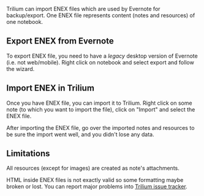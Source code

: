 Trilium can import ENEX files which are used by Evernote for backup/export. One ENEX file represents content (notes and resources) of one notebook.

## Export ENEX from Evernote
To export ENEX file, you need to have a _legacy_ desktop version of Evernote (i.e. not web/mobile). Right click on notebook and select export and follow the wizard.

## Import ENEX in Trilium

Once you have ENEX file, you can import it to Trilium. Right click on some note (to which you want to import the file), click on "Import" and select the ENEX file.

After importing the ENEX file, go over the imported notes and resources to be sure the import went well, and you didn't lose any data.

## Limitations

All resources (except for images) are created as note's attachments.

HTML inside ENEX files is not exactly valid so some formatting maybe broken or lost. You can report major problems into [Trilium issue tracker](https://github.com/TriliumNext/Notes/issues).